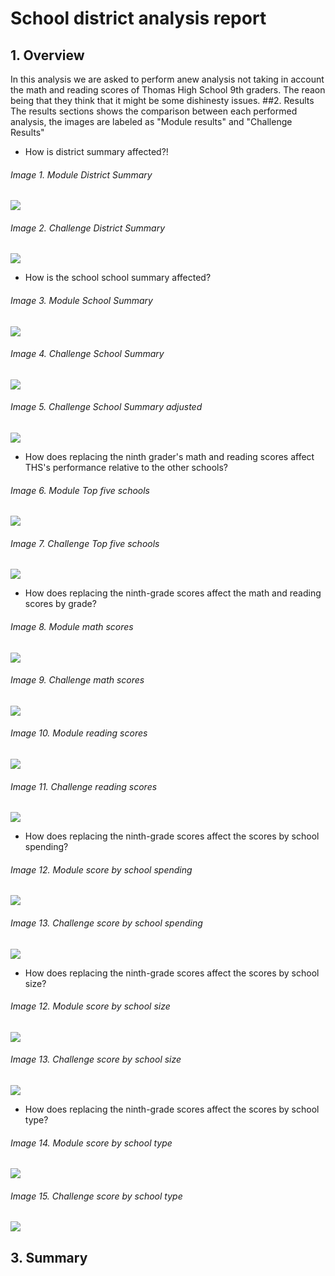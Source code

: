 # School district analysis report
## 1. Overview

In this analysis  we are asked  to perform anew analysis not taking in account the math and reading scores of Thomas High School 9th graders. The reaon being that they think that it might be some dishinesty issues.
##2. Results
The results sections shows the comparison between each performed analysis, the images are labeled as "Module results" and "Challenge Results"
- How is district summary affected?!

###### *Image 1. Module District Summary*
   ![](Resources/Module_results/1%20District_summary_Module.png)

###### *Image 2. Challenge District Summary*
   ![](Resources/Challenge_results/1%20District_summary_Challenge.png)

- How is the school school summary affected?

###### *Image 3. Module School Summary*
   ![](Resources/Module_results/2%20School_summary_Module.png)

###### *Image 4. Challenge School Summary*
   ![](Resources/Challenge_results/2-0%20School_summary_Challenge.png)
   
###### *Image 5. Challenge School Summary adjusted*
   ![](Resources/Challenge_results/2-1%20School_summary_Challenge.png)
   
- How does replacing the ninth grader's math and reading scores affect THS's performance relative to the other schools?
###### *Image 6. Module Top five schools*
   ![](Resources/Module_results/3%20Top%20five_challenge_Module.png)

###### *Image 7. Challenge Top five schools*
   ![](Resources/Challenge_results/3%20Top_five_Challenge.png)

- How does replacing the ninth-grade scores affect the math and reading scores by grade?
###### *Image 8. Module math scores*
   ![](Resources/Module_results/4%20Math_score_by_grade.png)

###### *Image 9. Challenge math scores*
   ![](Resources/Challenge_results/4%20Math_score_by_grade.png)

###### *Image 10. Module reading scores*
   ![](Resources/Module_results/5%20Reading_score_by_grade.png)

###### *Image 11. Challenge reading scores*
   ![](Resources/Challenge_results/5%20Reading_score_by%20grade.png)
   
- How does replacing the ninth-grade scores affect the scores by school spending?
###### *Image 12. Module score by school spending*
   ![](Resources/Module_results/6%20By_school_spending_Module.png)

###### *Image 13. Challenge score by school spending*
   ![](Resources/Challenge_results/6%20By_school_spending_challenge.png)
   
- How does replacing the ninth-grade scores affect the scores by school size?
###### *Image 12. Module score by school size*
   ![](Resources/Module_results/7%20By_school_size_Module.png)

###### *Image 13. Challenge score by school size*
   ![](Resources/Challenge_results/7%20By_school_size_challenge.png)
   
- How does replacing the ninth-grade scores affect the scores by school type?
###### *Image 14. Module score by school type*
   ![](Resources/Module_results/8_By_school_type.png)

###### *Image 15. Challenge score by school type*
   ![](Resources/Challenge_results/8_By_school_type.png)


## 3. Summary

